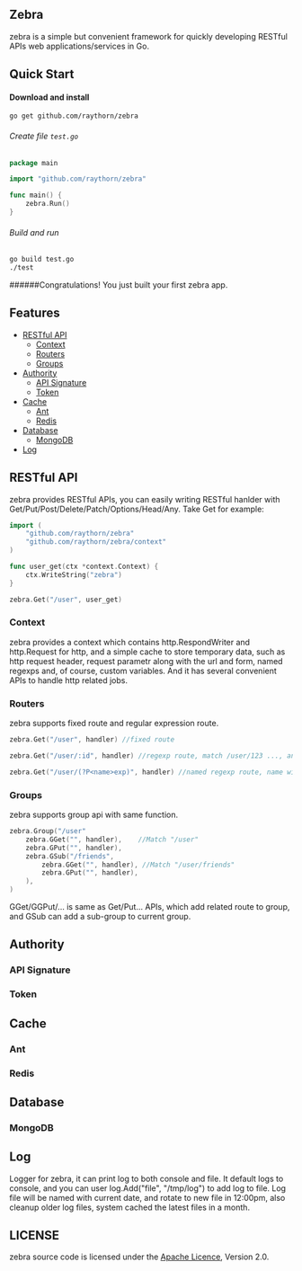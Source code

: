 ## Zebra

zebra is a simple but convenient framework for quickly developing RESTful APIs web applications/services in Go.

## Quick Start
#### Download and install

	go get github.com/raythorn/zebra

###### Create file `test.go`
```go
package main

import "github.com/raythorn/zebra"

func main() {
	zebra.Run()
}

```
###### Build and run
```bash
go build test.go
./test
```
######Congratulations! 
You just built your first zebra app.

## Features
* [RESTful API](#restful-api)
	* [Context](#context)
	* [Routers](#routers)
	* [Groups](#groups)
* [Authority](#authority)
	* [API Signature](#api-signature)
	* [Token](#token)
* [Cache](#cache)
	* [Ant](#ant)
	* [Redis](#redis)
* [Database](#database)
	* [MongoDB](#mongodb)
* [Log](#log)

## RESTful API
zebra provides RESTful APIs, you can easily writing RESTful hanlder with Get/Put/Post/Delete/Patch/Options/Head/Any.
Take Get for example:
```go
import (
	"github.com/raythorn/zebra"
	"github.com/raythorn/zebra/context"
)

func user_get(ctx *context.Context) {
	ctx.WriteString("zebra")	
}

zebra.Get("/user", user_get)
```
### Context
zebra provides a context which contains http.RespondWriter and http.Request for http, and a simple cache to store temporary
data, such as http request header, request parametr along with the url and form, named regexps and, of course, custom variables.
And it has several convenient APIs to handle http related jobs.
### Routers
zebra supports fixed route and regular expression route.

```go
zebra.Get("/user", handler) //fixed route

zebra.Get("/user/:id", handler) //regexp route, match /user/123 ..., and id will be set in context

zebra.Get("/user/(?P<name>exp)", handler) //named regexp route, name will be set in context
```
### Groups
zebra supports group api with same function.
```go
zebra.Group("/user"
	zebra.GGet("", handler),	//Match "/user"
	zebra.GPut("", handler),
	zebra.GSub("/friends",
		zebra.GGet("", handler), //Match "/user/friends"
		zebra.GPut("", handler),
	),
)
```
GGet/GGPut/... is same as Get/Put... APIs, which add related route to group, and GSub can add a sub-group to current group.

## Authority
### API Signature
### Token

## Cache
### Ant
### Redis

## Database
### MongoDB

## Log
Logger for zebra, it can print log to both console and file. It default logs to console, and you can user log.Add("file", "/tmp/log") to add log to file. Log file will be named with current date, and rotate to new file in 12:00pm, also cleanup older log files, system cached the latest files in a month.

## LICENSE

zebra source code is licensed under the [Apache Licence](http://www.apache.org/licenses/LICENSE-2.0.html), Version 2.0.
